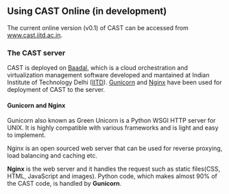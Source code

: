 ## Using CAST Online (in development)

The current online version (v0.1) of CAST can be accessed from www.cast.iitd.ac.in.

### The CAST server ###

CAST is deployed on [Baadal](https://baadal.iitd.ac.in/baadal), which is a cloud orchestration and virtualization management software developed and mantained at Indian Institute of Technology Delhi ([IITD](https://home.iitd.ac.in/)). [Gunicorn](https://gunicorn.org/) and [Nginx](https://www.nginx.com/) have been used for deployment of CAST to the server. 

#### Gunicorn and Nginx ####
Gunicorn also known as Green Unicorn is a Python WSGI HTTP server for UNIX. It is highly compatible with various frameworks and is light and easy to implement.


Nginx is an open sourced web server that can be used for reverse proxying, load balancing and caching etc.

**Nginx** is the web server and it handles the request such as static files(CSS, HTML, JavaScript and images). Python code, which makes almost 90% of the CAST code, is handled by **Gunicorn**. 


